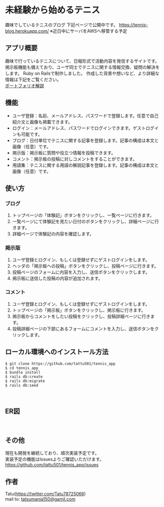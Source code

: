 # 未経験から始めるテニス
趣味でしているテニスのブログ
下記ページで公開中です。
https://tennis-blog.herokuapp.com/
※近日中にサーバをAWSへ移管する予定
​
## アプリ概要
趣味で行っているテニスについて、日報形式で活動内容を発信するサイトです。
掲示板機能も備えており、ユーザ同士でテニスに関する情報交換、疑問の解決をします。
Ruby on Railsで制作しました。
​
作成した背景や想いなど、より詳細な情報は下記をご覧ください。  
[ポートフォリオ解説](https://qiita.com/tattu501/items/d98c6e9fc7cb082a82ff)
​
## 機能
- ユーザ登録：名前、メールアドレス、パスワードで登録します。任意で自己紹介文と画像も掲載できます。
- ログイン：メールアドレス、パスワードでログインできます。ゲストログインも可能です。
- ブログ：日付単位でテニスに関する記事を登録します。記事の構成は本文と画像（任意）です。
- 掲示版：掲示板に質問や役立つ情報を投稿できます。
- コメント：掲示板の投稿に対しコメントをすることができます。
- 用語集：テニスに関する用語の解説記事を登録します。記事の構成は本文と画像（任意）です。
​
## 使い方
### ブログ
1. トップページの「体験記」ボタンをクリックし、一覧ページに行きます。
2. 一覧ページにて体験記を見たい日付のボタンをクリックし、詳細ページに行きます。
3. 詳細ページで体験記の内容を確認します。
### 掲示版
1. ユーザ登録とログイン、もしくは登録せずにゲストログインをします。
2. ヘッダの「掲示板への投稿」ボタンをクリックし、投稿ページに行きます。
3. 投稿ページのフォームに内容を入力し、送信ボタンをクリックします。
4. 掲示板に送信した投稿の内容が追加されます。
### コメント
1. ユーザ登録とログイン、もしくは登録せずにゲストログインをします。
2. トップページの「掲示板」ボタンをクリックし、掲示板に行きます。
3. 掲示板からコメントをしたい投稿をクリックし、投稿詳細ページに行きます。
4. 投稿詳細ページの下部にあるフォームにコメントを入力し、送信ボタンをクリックします。
​
## ローカル環境へのインストール方法
```
$ git clone https://github.com/tattu501/tennis_app
$ cd tennis_app
$ bundle install
$ rails db:create
$ rails db:migrate
$ rails db:seed
```
​
## ER図

​
## その他
現在も開発を継続しており、順次実装予定です。  
実装予定の機能はIssuesよりご確認いただけます。  
https://github.com/tattu501/tennis_app/issues
​
## 作者
Tatu(https://twitter.com/Tatu78725066)  
mail to: tatsumania150@gamil.com